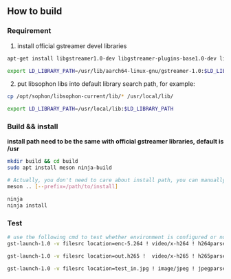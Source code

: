 ## How to build

### Requirement

1. install official gstreamer devel libraries

```sh
apt-get install libgstreamer1.0-dev libgstreamer-plugins-base1.0-dev libgstreamer-plugins-bad1.0-dev gstreamer1.0-plugins-base gstreamer1.0-plugins-good gstreamer1.0-plugins-bad gstreamer1.0-plugins-ugly gstreamer1.0-libav gstreamer1.0-tools gstreamer1.0-gl

export LD_LIBRARY_PATH=/usr/lib/aarch64-linux-gnu/gstreamer-1.0:$LD_LIBRARY_PATH
```

2. put libsophon libs into default library search path, for example:

```sh
cp /opt/sophon/libsophon-current/lib/* /usr/local/lib/

export LD_LIBRARY_PATH=/usr/local/lib:$LD_LIBRARY_PATH
```

### Build && install

**install path need to be the same with official gstreamer libraries, default is /usr**

```sh
mkdir build && cd build
sudo apt install meson ninja-build

# Actually, you don't need to care about install path, you can manually copy libgstbm*.so to directory in which libgst*.so are stored
meson .. [--prefix=/path/to/install]

ninja
ninja install
```

### Test

```sh
# use the following cmd to test whether environment is configured or not
gst-launch-1.0 -v filesrc location=enc-5.264 ! video/x-h264 ! h264parse ! bmdec ! autovideoconvert ! bmh265enc! filesink location=out.h265

gst-launch-1.0 -v filesrc location=out.h265 !  video/x-h265 ! h265parse ! bmdec ! autovideoconvert ! bmh264enc! filesink location=testtest.h264

gst-launch-1.0 -v filesrc location=test_in.jpg ! image/jpeg ! jpegparse ! bmdec ! videoconvert ! 'video/x-raw,format=I420' ! filesink location=output.yuv
```
